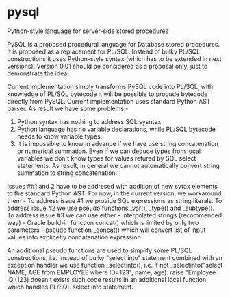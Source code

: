 # pysql
Python-style language for server-side stored procedures

PySQL is a proposed procedural language for Database stored procedures. It is proposed as a replacement for PL/SQL. Instead of bulky PL/SQL constructions it uses
Python-style syntax (which has to be extended in next versions). Version 0.01 should be considered as a proposal only, just to demonstrate the idea.

Current implementation simply transforms PySQL code into PL/SQL, with knowledge of PL/SQL bytecode it will be possible to procude  bytecode directly from PySQL.
Current implementation uses standard Python AST parser. As result we have some problems - 
1) Python syntax has nothing to address SQL sysntax.
2) Python language has no variable declarations, while PL/SQL bytecode needs to know variable types.
3) It is impossible to know in advance if we have use string concatenation or numerical summation. Even if we can deduce types from local variables we don't 
   know types for values retured by SQL select statements. As result, in general we cannot automatically convert string summation to string concatenation.

Issues ##1 and 2 have to be addresed with addition of new sytax elements to the standard Python AST. For now, in the current version, we workaround them -
To address issue #1 we provide SQL expressions as string literals.
To address issue #2 we use pseudo functions \_var(), \_type() and \_subtype().
To address issue #3 we can use either 
    - interpolated strings (recommended way)
    - Oracle build-in function concat() which is limited by only two parameters
    - pseudo function \_concat() which will convert list of input values into explicetly concatenation expression

An additional pseudo functions are used to simplify some PL/SQL constructions, i.e. instead of bulky "select into" statement combined with an exception handler we use
function \_selectinto(), i.e. 
    if not \_selectinto("select NAME, AGE from EMPLOYEE where ID=123", name, age):
        raise "Employee ID (123) doesn't exists
such code results in an additional local function which handles PL/SQL select into statement.

